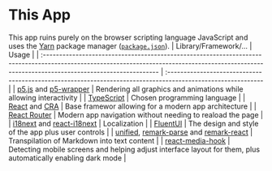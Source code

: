 # This App
This app ruins purely on the browser scripting language JavaScript and uses the [Yarn](https://yarnpkg.com) package manager ([`package.json`](https://github.com/Akimayo/noisee/blob/master/package.json)).
| Library/Framework/...                                                                                                                                                                            | Usage                                                                                                        |
| :----------------------------------------------------------------------------------------------------------------------------------------------------------------------------------------------- | :----------------------------------------------------------------------------------------------------------- |
| [p5.js](https://p5js.org/) and [p5-wrapper](https://github.com/and-who/react-p5-wrapper)                                                                                                         | Rendering all graphics and animations while allowing interactivity                                           |
| [TypeScript](https://www.typescriptlang.org/)                                                                                                                                                    | Chosen programming language                                                                                  |
| [React](https://reactjs.org/) and [CRA](https://create-react-app.dev/)                                                                                                                           | Base framewor allowing for a modern app architecture                                                         |
| [React Router](https://reactrouter.com/)                                                                                                                                                         | Modern app navigation without needing to reaload the page                                                    |
| [i18next](https://www.i18next.com/) and [react-i18next](https://react.i18next.com/)                                                                                                              | Localization                                                                                                 |
| [FluentUI](https://developer.microsoft.com/en-us/fluentui)                                                                                                                                       | The design and style of the app plus user controls                                                           |
| [unified](https://unifiedjs.com/), [remark-parse](https://github.com/remarkjs/remark/tree/main/packages/remark-parse#readme) and [remark-react](https://github.com/remarkjs/remark-react#readme) | Transpilation of Markdown into text content                                                                  |
| [react-media-hook](https://github.com/lessmess-dev/react-media-hook#readme)                                                                                                                      | Detecting mobile screens and helping adjust interface layout for them, plus automatically enabling dark mode |
